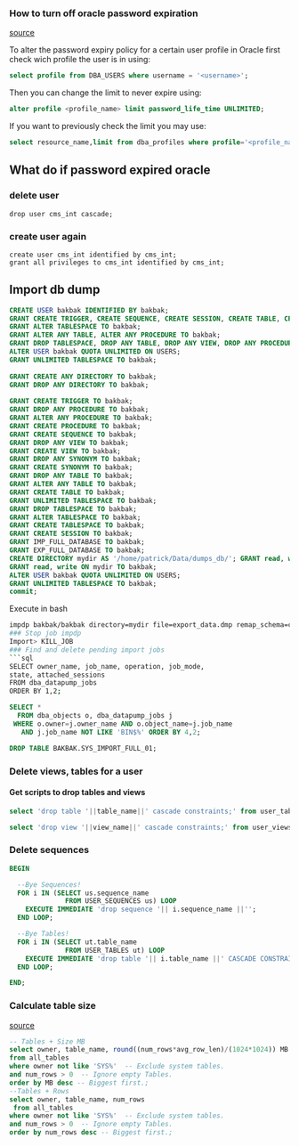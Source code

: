 ### How to turn off oracle password expiration
[source](https://stackoverflow.com/a/6777079)

To alter the password expiry policy for a certain user profile in Oracle first check wich profile the user is in using:
```sql
select profile from DBA_USERS where username = '<username>';
```
Then you can change the limit to never expire using:
```sql
alter profile <profile_name> limit password_life_time UNLIMITED;
```
If you want to previously check the limit you may use:

```sql
select resource_name,limit from dba_profiles where profile='<profile_name>';
```

## What do if password expired oracle

### delete user
```
drop user cms_int cascade;
```


### create user again 
```
create user cms_int identified by cms_int;
grant all privileges to cms_int identified by cms_int;
```

## Import db dump

```sql
CREATE USER bakbak IDENTIFIED BY bakbak;
GRANT CREATE TRIGGER, CREATE SEQUENCE, CREATE SESSION, CREATE TABLE, CREATE VIEW, CREATE PROCEDURE, CREATE SYNONYM, CREATE TABLESPACE TO bakbak;
GRANT ALTER TABLESPACE TO bakbak;
GRANT ALTER ANY TABLE, ALTER ANY PROCEDURE TO bakbak;
GRANT DROP TABLESPACE, DROP ANY TABLE, DROP ANY VIEW, DROP ANY PROCEDURE,DROP ANY SYNONYM TO bakbak;
ALTER USER bakbak QUOTA UNLIMITED ON USERS;
GRANT UNLIMITED TABLESPACE TO bakbak;
 
GRANT CREATE ANY DIRECTORY TO bakbak;
GRANT DROP ANY DIRECTORY TO bakbak;
 
GRANT CREATE TRIGGER TO bakbak;
GRANT DROP ANY PROCEDURE TO bakbak;
GRANT ALTER ANY PROCEDURE TO bakbak;
GRANT CREATE PROCEDURE TO bakbak;
GRANT CREATE SEQUENCE TO bakbak;
GRANT DROP ANY VIEW TO bakbak;
GRANT CREATE VIEW TO bakbak;
GRANT DROP ANY SYNONYM TO bakbak;
GRANT CREATE SYNONYM TO bakbak;
GRANT DROP ANY TABLE TO bakbak;
GRANT ALTER ANY TABLE TO bakbak;
GRANT CREATE TABLE TO bakbak;
GRANT UNLIMITED TABLESPACE TO bakbak;
GRANT DROP TABLESPACE TO bakbak;
GRANT ALTER TABLESPACE TO bakbak;
GRANT CREATE TABLESPACE TO bakbak;
GRANT CREATE SESSION TO bakbak; 
GRANT IMP_FULL_DATABASE TO bakbak;
GRANT EXP_FULL_DATABASE TO bakbak;
CREATE DIRECTORY mydir AS '/home/patrick/Data/dumps_db/'; GRANT read, write on directory mydir to public;
GRANT read, write ON mydir TO bakbak;
ALTER USER bakbak QUOTA UNLIMITED ON USERS;
GRANT UNLIMITED TABLESPACE TO bakbak;
commit;
```

Execute in bash 
```bash
impdp bakbak/bakbak directory=mydir file=export_data.dmp remap_schema=cv_mex_mtv:bakbak "EXCLUDE=TABLE:\"IN \(\'EIT_MANIFEST\',\'WH_FACT_AUDIENCE\',\'ACT_ACTIVITY\', \'REC_RECORDING\', \'REC_RECORDING_I18N\', \'ADI_FILE_IMPORT\' \)\"" logfile=data_pump_dir:expsh.log
### Stop job impdp
Import> KILL_JOB
### Find and delete pending import jobs
```sql
SELECT owner_name, job_name, operation, job_mode,
state, attached_sessions
FROM dba_datapump_jobs
ORDER BY 1,2;
```

```sql
SELECT *
  FROM dba_objects o, dba_datapump_jobs j
 WHERE o.owner=j.owner_name AND o.object_name=j.job_name 
   AND j.job_name NOT LIKE 'BIN$%' ORDER BY 4,2;

DROP TABLE BAKBAK.SYS_IMPORT_FULL_01;
```

### Delete views, tables for a user
#### Get scripts to drop tables and views
```sql
select 'drop table '||table_name||' cascade constraints;' from user_tables;
```
```sql
select 'drop view '||view_name||' cascade constraints;' from user_views;
```

### Delete sequences
```sql
BEGIN

  --Bye Sequences!
  FOR i IN (SELECT us.sequence_name
              FROM USER_SEQUENCES us) LOOP
    EXECUTE IMMEDIATE 'drop sequence '|| i.sequence_name ||'';
  END LOOP;

  --Bye Tables!
  FOR i IN (SELECT ut.table_name
              FROM USER_TABLES ut) LOOP
    EXECUTE IMMEDIATE 'drop table '|| i.table_name ||' CASCADE CONSTRAINTS ';
  END LOOP;

END;
```



### Calculate table size
[source](https://stackoverflow.com/a/10109416)
```sql
-- Tables + Size MB
select owner, table_name, round((num_rows*avg_row_len)/(1024*1024)) MB 
from all_tables 
where owner not like 'SYS%'  -- Exclude system tables.
and num_rows > 0  -- Ignore empty Tables.
order by MB desc -- Biggest first.;
--Tables + Rows
select owner, table_name, num_rows
 from all_tables 
where owner not like 'SYS%'  -- Exclude system tables.
and num_rows > 0  -- Ignore empty Tables.
order by num_rows desc -- Biggest first.;
```